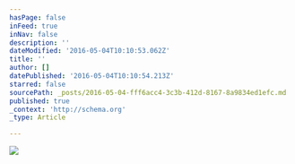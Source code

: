 ```yaml
---
hasPage: false
inFeed: true
inNav: false
description: ''
dateModified: '2016-05-04T10:10:53.062Z'
title: ''
author: []
datePublished: '2016-05-04T10:10:54.213Z'
starred: false
sourcePath: _posts/2016-05-04-fff6acc4-3c3b-412d-8167-8a9834ed1efc.md
published: true
_context: 'http://schema.org'
_type: Article

---
```

![](https://the-grid-user-content.s3-us-west-2.amazonaws.com/00e38453-c594-4823-924e-685611dbd569.jpg)
